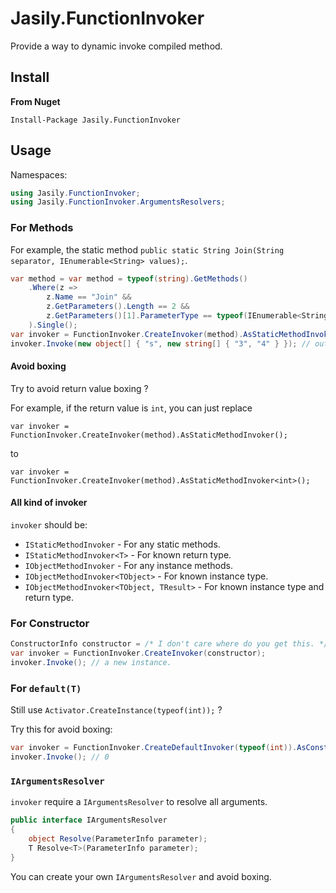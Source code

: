# Jasily.FunctionInvoker

Provide a way to dynamic invoke compiled method.

## Install

**From Nuget**

``` power-shell
Install-Package Jasily.FunctionInvoker
```

## Usage

Namespaces:

``` cs
using Jasily.FunctionInvoker;
using Jasily.FunctionInvoker.ArgumentsResolvers;
```

### For Methods

For example, the static method `public static String Join(String separator, IEnumerable<String> values);`.

``` cs
var method = var method = typeof(string).GetMethods()
    .Where(z =>
        z.Name == "Join" &&
        z.GetParameters().Length == 2 &&
        z.GetParameters()[1].ParameterType == typeof(IEnumerable<String>)
    ).Single();
var invoker = FunctionInvoker.CreateInvoker(method).AsStaticMethodInvoker();
invoker.Invoke(new object[] { "s", new string[] { "3", "4" } }); // output: "3s4"
```

#### Avoid boxing

Try to avoid return value boxing ?

For example, if the return value is `int`,
you can just replace

`var invoker = FunctionInvoker.CreateInvoker(method).AsStaticMethodInvoker();`

to

`var invoker = FunctionInvoker.CreateInvoker(method).AsStaticMethodInvoker<int>();`

#### All kind of invoker

`invoker` should be:

* `IStaticMethodInvoker` - For any static methods.
* `IStaticMethodInvoker<T>` - For known return type.
* `IObjectMethodInvoker` - For any instance methods.
* `IObjectMethodInvoker<TObject>` - For known instance type.
* `IObjectMethodInvoker<TObject, TResult>` - For known instance type and return type.

### For Constructor

``` cs
ConstructorInfo constructor = /* I don't care where do you get this. */;
var invoker = FunctionInvoker.CreateInvoker(constructor);
invoker.Invoke(); // a new instance.
```

### For `default(T)`

Still use `Activator.CreateInstance(typeof(int));` ?

Try this for avoid boxing:

``` cs
var invoker = FunctionInvoker.CreateDefaultInvoker(typeof(int)).AsConstructorInvoker<int>();
invoker.Invoke(); // 0
```

### `IArgumentsResolver`

`invoker` require a `IArgumentsResolver` to resolve all arguments.

``` cs
public interface IArgumentsResolver
{
    object Resolve(ParameterInfo parameter);
    T Resolve<T>(ParameterInfo parameter);
}
```

You can create your own `IArgumentsResolver` and avoid boxing.

